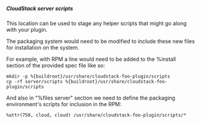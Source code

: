 ##### CloudStack server scripts

This location can be used to stage any helper scripts that might go along with your plugin.

The packaging system would need to be modified to include these new files for installation on the system.

For example, with RPM a line would need to be added to the %install section of the provided spec file like so:

```
mkdir -p %{buildroot}/usr/share/cloudstack-foo-plugin/scripts
cp -rf server/scripts %{buildroot}/usr/share/cloudstack-foo-plugin/scripts
```

And also in "%files server" section we need to define the packaging environment's scripts for inclusion in the RPM:

```
%attr(750, cloud, cloud) /usr/share/cloudstack-foo-plugin/scripts/*
```
